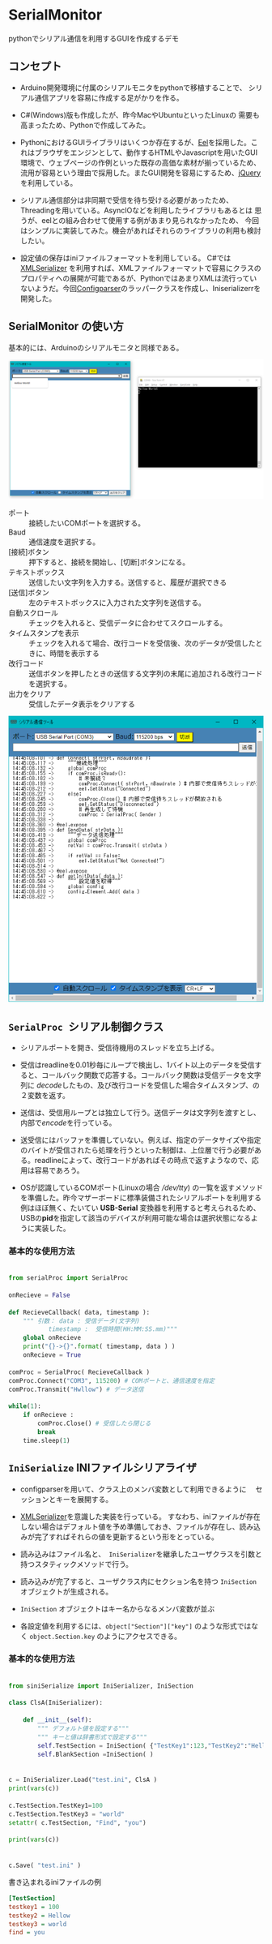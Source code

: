 # SerialMonitor
pythonでシリアル通信を利用するGUIを作成するデモ

## コンセプト

* Arduino開発環境に付属のシリアルモニタをpythonで移植することで、
シリアル通信アプリを容易に作成する足がかりを作る。

* C#(Windows)版も作成したが、昨今MacやUbuntuといったLinuxの
需要も高まったため、Pythonで作成してみた。

* PythonにおけるGUIライブラリはいくつか存在するが、[Eel](https://github.com/ChrisKnott/Eel)を採用した。これはブラウザをエンジンとして、動作するHTMLやJavascriptを用いたGUI環境で、ウェブページの作例といった既存の高価な素材が揃っているため、流用が容易という理由で採用した。またGUI開発を容易にするため、[jQuery](https://jquery.com/)を利用している。

* シリアル通信部分は非同期で受信を待ち受ける必要があったため、Threadingを用いている。AsyncIOなどを利用したライブラリもあるとは
思うが、eelとの組み合わせて使用する例があまり見られなかったため、
今回はシンプルに実装してみた。機会があればそれらのライブラリの利用も検討したい。

* 設定値の保存はiniファイルフォーマットを利用している。
C#では[XMLSerializer](https://github.com/Soil-Y-paddy/PropertyGrid_Xml) を利用すれば、XMLファイルフォーマットで容易にクラスのプロパティへの展開が可能であるが、PythonではあまりXMLは流行っていないようだ。今回[Configparser](https://github.com/jaraco/configparser)のラッパークラスを作成し、Iniserializerrを開発した。

## SerialMonitor の使い方

基本的には、Arduinoのシリアルモニタと同様である。

![image1](image/send.png)

<dl>
<dt>ポート</dt>
    <dd> 接続したいCOMポートを選択する。</dd>
<dt>Baud </dt>
    <dd> 通信速度を選択する。</dd>
<dt>[接続]ボタン</dt>
    <dd>押下すると、接続を開始し、[切断]ボタンになる。</dd>
<dt>テキストボックス</dt>
    <dd>送信したい文字列を入力する。送信すると、履歴が選択できる
    </dd>
<dt> [送信]ボタン</dt>
    <dd> 左のテキストボックスに入力された文字列を送信する。</dd>
<dt> 自動スクロール</dt>
    <dd> チェックを入れると、受信データに合わせてスクロールする。</dd>
<dt> タイムスタンプを表示</dt>
    <dd> チェックを入れるて場合、改行コードを受信後、次のデータが受信したときに、時間を表示する</dd>
<dt>改行コード</dt>
    <dd>送信ボタンを押したときの送信する文字列の末尾に追加される改行コードを選択する。</dd>
<dt>出力をクリア</dt>
    <dd>受信したデータ表示をクリアする</dd>

![image2](image/timestamp.png)


## ```SerialProc ```シリアル制御クラス

* シリアルポートを開き、受信待機用のスレッドを立ち上げる。

* 受信はreadlineを0.01秒毎にループで検出し、1バイト以上のデータを受信すると、コールバック関数で応答する。コールバック関数は受信データを文字列に *decode*したもの、及び改行コードを受信した場合タイムスタンプ、の２変数を返す。


* 送信は、受信用ループとは独立して行う。送信データは文字列を渡すとし、内部で*encode*を行っている。

* 送受信にはバッファを準備していない。例えば、指定のデータサイズや指定のバイトが受信されたら処理を行うといった制御は、上位層で行う必要がある。readlineによって、改行コードがあればその時点で返すようなので、応用は容易であろう。

* OSが認識しているCOMポート(Linuxの場合 */dev/tty*) の一覧を返すメソッドを準備した。昨今マザーボードに標準装備されたシリアルポートを利用する例はほぼ無く、たいてい **USB-Serial** 変換器を利用すると考えられるため、USBの**pid**を指定して該当のデバイスが利用可能な場合は選択状態になるように実装した。

### 基本的な使用方法
```python

from serialProc import SerialProc

onRecieve = False

def RecieveCallback( data, timestamp ):
    """ 引数： data : 受信データ(文字列)
           timestamp :  受信時間(HH:MM:SS.mm)"""
    global onRecieve
    print("{}->{}".format( timestamp, data ) )
    onRecieve = True

comProc = SerialProc( RecieveCallback )
comProc.Connect("COM3", 115200) # COMポートと、通信速度を指定
comProc.Transmit("Hwllow") # データ送信

while(1):
    if onRecieve :
        comProc.Close() # 受信したら閉じる
        break
    time.sleep(1)

```

## ```IniSerialize``` INIファイルシリアライザ

* configparserを用いて、クラス上のメンバ変数として利用できるように
　セッションとキーを展開する。

* [XMLSerializer](https://github.com/Soil-Y-paddy/PropertyGrid_Xml)を意識した実装を行っている。
すなわち、iniファイルが存在しない場合はデフォルト値を予め準備しておき、ファイルが存在し、読み込みが完了すればそれらの値を更新するという形をとっている。

* 読み込みはファイル名と、``` IniSerializer```を継承したユーザクラスを引数と持つスタティックメソッドで行う。

* 読み込みが完了すると、ユーザクラス内にセクション名を持つ ```IniSection```オブジェクトが生成される。

* ```IniSection``` オブジェクトはキー名からなるメンバ変数が並ぶ

* 各設定値を利用するには、```object["Section"]["key"]``` のような形式ではなく ```object.Section.key``` のようにアクセスできる。

### 基本的な使用方法

```python

from siniSerialize import IniSerializer, IniSection

class ClsA(IniSerializer):
    
    def __init__(self):
        """ デフォルト値を設定する"""
        """ キーと値は辞書形式で設定する"""
        self.TestSection = IniSection( {"TestKey1":123,"TestKey2":"Hellow"} )
        self.BlankSection =IniSection( )


c = IniSerializer.Load("test.ini", ClsA )
print(vars(c))

c.TestSection.TestKey1=100
c.TestSection.TestKey3 = "world"
setattr( c.TestSection, "Find", "you")

print(vars(c))


c.Save( "test.ini" )
```

書き込まれるiniファイルの例
```ini
[TestSection]
testkey1 = 100
testkey2 = Hellow
testkey3 = world
find = you

```